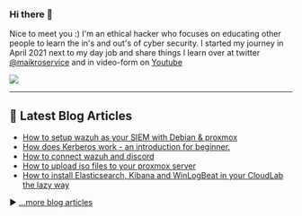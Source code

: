 ### Hi there 👋


Nice to meet you :) 
I'm an ethical hacker who focuses on educating other people to learn the in's and out's of cyber security. 
I started my journey in April 2021 next to my day job and share things I learn over at twitter [@maikroservice](https://twitter.com/maikroservice) and in video-form on [Youtube](https://youtube.com/@maikroservice)

![](https://komarev.com/ghpvc/?username=maikroservice&color=brightgreen)

---
## 📘 Latest Blog Articles

<!-- BLOG-POST-LIST:START -->
- [How to setup wazuh as your SIEM with Debian &amp; proxmox](https://maikroservice.com/how-to-setup-wazuh-as-your-siem-with-debian-proxmox)
- [How does Kerberos work - an introduction for beginner.](https://maikroservice.com/how-does-kerberos-work-an-introduction-for-beginner)
- [How to connect wazuh and discord](https://maikroservice.com/how-to-connect-wazuh-and-discord)
- [How to upload iso files to your proxmox server](https://maikroservice.com/how-to-upload-iso-files-to-your-proxmox-server)
- [How to install Elasticsearch, Kibana and WinLogBeat in your CloudLab the lazy way](https://maikroservice.com/how-to-install-elasticsearch-kibana-and-winlogbeat-in-your-cloudlab-the-lazy-way)
<!-- BLOG-POST-LIST:END -->

▶ [...more blog articles](https://maikroservice.com)

<!--
**maikroservice/maikroservice** is a ✨ _special_ ✨ repository because its `README.md` (this file) appears on your GitHub profile.

Here are some ideas to get you started:

- 🔭 I’m currently working on portfolio projects to 
- 🌱 I’m currently learning ...
- 👯 I’m looking to collaborate on ...
- 🤔 I’m looking for help with ...
- 💬 Ask me about ...
- 📫 How to reach me: ...
- 😄 Pronouns: ...
- ⚡ Fun fact: ...
-->
